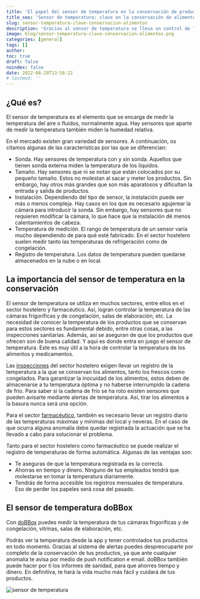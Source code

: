 ```yaml
---
title: 'El papel del sensor de temperatura en la conservación de productos'
title_seo: 'Sensor de temperatura: clave en la conservación de alimentos'
slug: sensor-temperatura-clave-conservacion-alimentos
description: 'Gracias al sensor de temperatura se lleva un control de los productos que se conservan.'
image: blog/sensor-temperatura-clave-conservacion-alimentos.png
categories: [general]
tags: []
author: 
toc: true
draft: false
noindex: false
date: 2022-08-29T13:58:22
# lastmod: ''
---
```


## ¿Qué es?

El sensor de temperatura es el elemento que se encarga de medir la temperatura del aire o fluidos, normalmente agua. Hay sensores que aparte de medir la temperatura también miden la humedad relativa.

En el mercado existen gran variedad de sensores. A continuación, os citamos algunas de las características por las que se diferencian:

- Sonda. Hay sensores de temperatura con y sin sonda. Aquellos que tienen sonda externa miden la temperatura de los líquidos.
- Tamaño. Hay sensores que ni se notan que están colocados por su pequeño tamaño. Estos no molestan al sacar y meter los productos. Sin embargo, hay otros más grandes que son más aparatosos y dificultan la entrada y salida de productos.
- Instalación. Dependiendo del tipo de sensor, la instalación puede ser más o menos compleja. Hay casos en los que es necesario agujerear la cámara para introducir la sonda. Sin embargo, hay sensores que no requieren modificar la cámara, lo que hace que la instalación dé menos calentamientos de cabeza.
- Temperatura de medición. El rango de temperatura de un sensor varía mucho dependiendo de para qué esté fabricado. En el sector hostelero suelen medir tanto las temperaturas de refrigeración como de congelación.
- Registro de temperatura. Los datos de temperatura pueden quedarse almacenados en la nube o en local.

## La importancia del sensor de temperatura en la conservación

El sensor de temperatura se utiliza en muchos sectores, entre ellos en el sector hostelero y farmacéutico. Así, logran controlar la temperatura de las cámaras frigoríficas y de congelación, salas de elaboración, etc. La necesidad de conocer la temperatura de los productos que se conservan para estos sectores es fundamental debido, entre otras cosas, a las inspecciones sanitarias. Además, así se aseguran de que los productos que ofrecen son de buena calidad.
Y aquí es donde entra en juego el sensor de temperatura. Este es muy útil a la hora de controlar la temperatura de los alimentos y medicamentos.

Las [inspecciones](/inspecciones-sanitarias-que-se-revisa/) del sector hostelero exigen llevar un registro de la temperatura a la que se conservan los alimentos, tanto los frescos como congelados. Para garantizar la inocuidad de los alimentos, estos deben de almacenarse a tu temperatura óptima y no haberse interrumpido la cadena de frío. Para saber si la cadena de frío se ha roto existen sensores que pueden avisarte mediante alertas de temperatura. Así, tirar los alimentos a la basura nunca será una opción.

Para el sector [farmacéutico](https://concep.es/como-actuar-inspeccion-farmacia "nofollow"), también es necesario llevar un registro diario de las temperaturas máximas y mínimas del local y neveras. En el caso de que ocurra alguna anomalía debe quedar registrada la actuación que se ha llevado a cabo para solucionar el problema.

Tanto para el sector hostelero como farmacéutico se puede realizar el registro de temperaturas de forma automática. Algunas de las ventajas son:

- Te aseguras de que la temperatura registrada es la correcta.
- Ahorras en tiempo y dinero. Ninguno de tus empleados tendrá que molestarse en tomar la temperatura diariamente.
- Tendrás de forma accesible los registros mensuales de temperatura. Eso de perder los papeles será cosa del pasado.

## El sensor de temperatura doBBox

Con [doBBox](/busca-tu-instalador/) puedes medir la temperatura de tus cámaras frigoríficas y de congelación, vitrinas, salas de elaboración, etc.

Podrás ver la temperatura desde la app y tener controlados tus productos en todo momento. Gracias al sistema de alertas puedes despreocuparte por completo de la conservación de tus productos, ya que ante cualquier anomalía te avisa por medio de push notification e email. doBBox también puede hacer por ti los informes de sanidad, para que ahorres tiempo y dinero.
En definitiva, te hará la vida mucho más fácil y cuidará de tus productos.

![sensor de temperatura](blog/0-grados-preocupaciones-sistema-control-camaras-frigorificas.webp)
